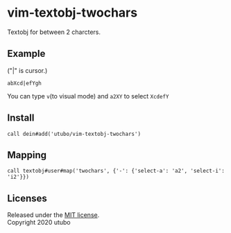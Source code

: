 # vim-textobj-twochars

Textobj for between 2 charcters.

## Example
("|" is cursor.)
```
abXcd|efYgh
```
You can type `v`(to visual mode) and `a2XY` to select ```XcdefY```

## Install
```vimscript
call dein#add('utubo/vim-textobj-twochars')
```

## Mapping
```vimscript
call textobj#user#map('twochars', {'-': {'select-a': 'a2', 'select-i': 'i2'}})
```

## Licenses
Released under the [MIT license](https://opensource.org/licenses/mit-license.php).  
Copyright 2020 utubo  
